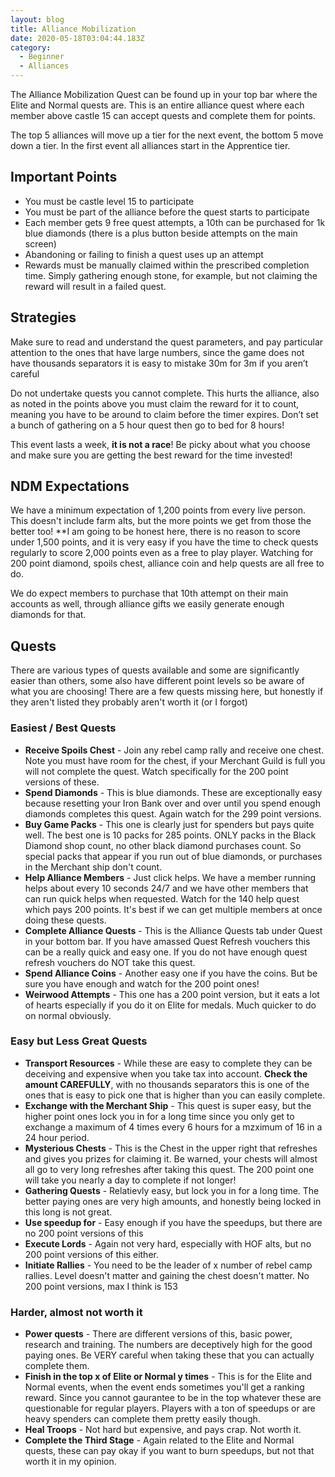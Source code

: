```yaml
---
layout: blog
title: Alliance Mobilization
date: 2020-05-18T03:04:44.183Z
category:
  - Beginner
  - Alliances
---
```


The Alliance Mobilization Quest can be found up in your top bar where the Elite and Normal quests are. This is an entire alliance quest where each member above castle 15 can accept quests and complete them for points.

The top 5 alliances will move up a tier for the next event, the bottom 5 move down a tier. In the first event all alliances start in the Apprentice tier.

## Important Points
* You must be castle level 15 to participate
* You must be part of the alliance before the quest starts to participate
* Each member gets 9 free quest attempts, a 10th can be purchased for 1k blue diamonds (there is a plus button beside attempts on the main screen)
* Abandoning or failing to finish a quest uses up an attempt
* Rewards must be manually claimed within the prescribed completion time. Simply gathering enough stone, for example, but not claiming the reward will result in a failed quest.

## Strategies
Make sure to read and understand the quest parameters, and pay particular attention to the ones that have large numbers, since the game does not have thousands separators it is easy to mistake 30m for 3m if you aren’t careful

Do not undertake quests you cannot complete. This hurts the alliance, also as noted in the points above you must claim the reward for it to count, meaning you have to be around to claim before the timer expires. Don’t set a bunch of gathering on a 5 hour quest then go to bed for 8 hours!

This event lasts a week, **it is not a race**! Be picky about what you choose and make sure you are getting the best reward for the time invested!

## NDM Expectations

We have a minimum expectation of 1,200 points from every live person. This doesn't include farm alts, but the more points we get from those the better too! **I am going to be honest here, there is no reason to score under 1,500 points, and it is very easy if you have the time to check quests regularly to score 2,000 points even as a free to play player. Watching for 200 point diamond, spoils chest, alliance coin and help quests are all free to do.

We do expect members to purchase that 10th attempt on their main accounts as well, through alliance gifts we easily generate enough diamonds for that.

## Quests
There are various types of quests available and some are significantly easier than others, some also have different point levels so be aware of what you are choosing! There are a few quests missing here, but honestly if they aren't listed they probably aren't worth it (or I forgot)

### Easiest / Best Quests

* **Receive Spoils Chest** - Join any rebel camp rally and receive one chest. Note you must have room for the chest, if your Merchant Guild is full you will not complete the quest. Watch specifically for the 200 point versions of these.
* **Spend Diamonds** - This is blue diamonds. These are exceptionally easy because resetting your Iron Bank over and over until you spend enough diamonds completes this quest. Again watch for the 299 point versions.
* **Buy Game Packs** - This one is clearly just for spenders but pays quite well. The best one is 10 packs for 285 points. ONLY packs in the Black Diamond shop count, no other black diamond purchases count. So special packs that appear if you run out of blue diamonds, or purchases in the Merchant ship don't count.
* **Help Alliance Members** - Just click helps. We have a member running helps about every 10 seconds 24/7 and we have other members that can run quick helps when requested. Watch for the 140 help quest which pays 200 points. It's best if we can get multiple members at once doing these quests.
* **Complete Alliance Quests** - This is the Alliance Quests tab under Quest in your bottom bar. If you have amassed Quest Refresh vouchers this can be a really quick and easy one. If you do not have enough quest refresh vouchers do NOT take this quest.
* **Spend Alliance Coins** - Another easy one if you have the coins. But be sure you have enough and watch for the 200 point ones!
* **Weirwood Attempts** - This one has a 200 point version, but it eats a lot of hearts especially if you do it on Elite for medals. Much quicker to do on normal obviously.

### Easy but Less Great Quests
* **Transport Resources** - While these are easy to complete they can be deceiving and expensive when you take tax into account. **Check the amount CAREFULLY**, with no thousands separators this is one of the ones that is easy to pick one that is higher than you can easily complete.
* **Exchange with the Merchant Ship** - This quest is super easy, but the higher point ones lock you in for a long time since you only get to exchange a maximum of 4 times every 6 hours for a mzximum of 16 in a 24 hour period.
* **Mysterious Chests** - This is the Chest in the upper right that refreshes and gives you prizes for claiming it. Be warned, your chests will almost all go to very long refreshes after taking this quest. The 200 point one will take you nearly a day to complete if not longer!
* **Gathering Quests** - Relatievly easy, but lock you in for a long time. The better paying ones are very high amounts, and honestly being locked in this long is not great.
* **Use speedup for** - Easy enough if you have the speedups, but there are no 200 point versions of this
* **Execute Lords** - Again not very hard, especially with HOF alts, but no 200 point versions of this either.
* **Initiate Rallies** - You need to be the leader of x number of rebel camp rallies. Level doesn't matter and gaining the chest doesn't matter. No 200 point versions, max I think is 153

### Harder, almost not worth it
* **Power quests** - There are different versions of this, basic power, research and training. The numbers are deceptively high for the good paying ones. Be VERY careful when taking these that you can actually complete them.
* **Finish in the top x of Elite or Normal y times** - This is for the Elite and Normal events, when the event ends sometimes you'll get a ranking reward. Since you cannot gaurantee to be in the top whatever these are questionable for regular players. Players with a ton of speedups or are heavy spenders can complete them pretty easily though.
* **Heal Troops** - Not hard but expensive, and pays crap. Not worth it.
* **Complete the Third Stage** - Again related to the Elite and Normal quests, these can pay okay if you want to burn speedups, but not that worth it in my opinion.

